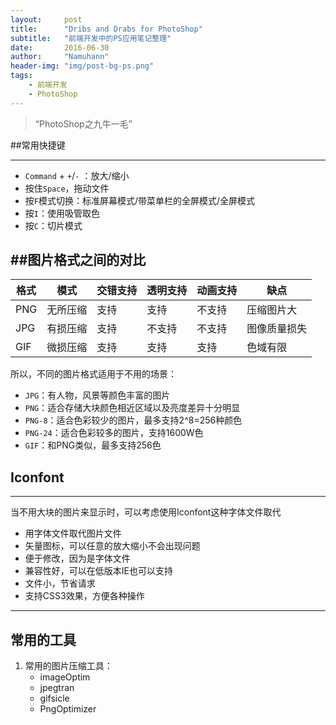 ```yaml
---
layout:     post
title:      "Dribs and Drabs for PhotoShop"
subtitle:   "前端开发中的PS应用笔记整理"
date:       2016-06-30
author:     "Namuhann"
header-img: "img/post-bg-ps.png"
tags:
    - 前端开发
    - PhotoShop
---
```



> “PhotoShop之九牛一毛”


##常用快捷键

---
* `Command` + `+`/`-` ：放大/缩小
* 按住`Space`，拖动文件
* 按`F`模式切换：标准屏幕模式/带菜单栏的全屏模式/全屏模式
* 按`I`：使用吸管取色
* 按`C`：切片模式		



##图片格式之间的对比  
---  
	
格式 |  模式   | 交错支持 | 透明支持 | 动画支持 | 缺点
---- | ----   | ------ | ------- | ------ | ----
PNG | 无所压缩  | 支持  |  支持    |  不支持 | 压缩图片大
JPG | 有损压缩 | 支持  | 不支持  | 不支持  | 图像质量损失
GIF | 微损压缩 | 支持 | 支持 | 支持 | 色域有限


所以，不同的图片格式适用于不用的场景：

* `JPG`：有人物，风景等颜色丰富的图片
* `PNG`：适合存储大块颜色相近区域以及亮度差异十分明显
* `PNG-8`：适合色彩较少的图片，最多支持2^8=256种颜色
* `PNG-24`：适合色彩较多的图片，支持1600W色
* `GIF`：和PNG类似，最多支持256色

## Iconfont
---
当不用大块的图片来显示时，可以考虑使用Iconfont这种字体文件取代

* 用字体文件取代图片文件
* 矢量图标，可以任意的放大缩小不会出现问题
* 便于修改，因为是字体文件
* 兼容性好，可以在低版本IE也可以支持
* 文件小，节省请求
* 支持CSS3效果，方便各种操作
	
---

## 常用的工具
1. 常用的图片压缩工具：
	* imageOptim
	* jpegtran
	* gifsicle
	* PngOptimizer